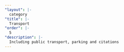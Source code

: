 ```yaml
---
"layout": |-
  category
"title": |-
  Transport
"order": |-
  5
"description": |-
  Including public transport, parking and citations
---
```

